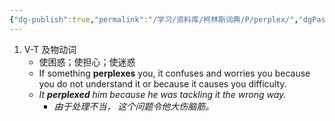 ```yaml
---
{"dg-publish":true,"permalink":"/学习/资料库/柯林斯词典/P/perplex/","dgPassFrontmatter":true}
---
```


1. V-T 及物动词
	- 使困惑；使担心；使迷惑
	- If something **perplexes** you, it confuses and worries you because you do not understand it or because it causes you difficulty.
	- *It **perplexed** him because he was tackling it the wrong way.*
		- *由于处理不当， 这个问题令他大伤脑筋。*